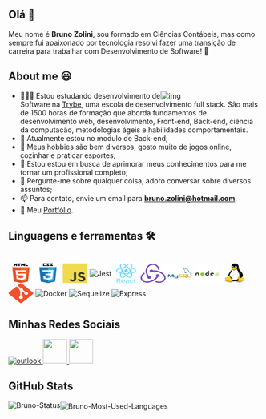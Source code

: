## Olá 👋

<div>
  Meu nome é <strong>Bruno Zolini</strong>, sou formado em Ciências Contábeis, mas como sempre fui apaixonado por tecnologia resolvi fazer uma transição de carreira para trabalhar com Desenvolvimento de Software! 🚀

</div>


## About me 😃

  <img align="right" alt="img" src="https://media.discordapp.net/attachments/163018412262424576/986330803661340682/b0f82515-3537-482a-851f-33819fd10a95.jpeg" width="200px"/>

- 👨🏼‍💻 Estou estudando desenvolvimento de Software na <a href="https://www.betrybe.com/" target="_blank">Trybe<a/>, uma escola de desenvolvimento full stack. São mais de 1500 horas de formação que aborda fundamentos de desenvolvimento web, desenvolvimento, Front-end, Back-end, ciência da computação, metodologias ágeis e habilidades comportamentais.
- 🌱 Atualmente estou no modulo de Back-end; 
- 🤔 Meus hobbies são bem diversos, gosto muito de jogos online, cozinhar e praticar esportes;
- 💼 Estou estou em busca de aprimorar meus conhecimentos para me tornar um profissional completo;
- 💬 Pergunte-me sobre qualquer coisa, adoro conversar sobre diversos assuntos;
- 📫 Para contato, envie um email para **bruno.zolini@hotmail.com**.
- 📝 Meu <a href="https://brunozolini.github.io/" target="_blank">Portfólio</a>.

## Linguagens e ferramentas 🛠️

<div style="display: inline_block"><br>
  <img align="center" alt="HTML5" width="50" height="40" src="https://raw.githubusercontent.com/devicons/devicon/master/icons/html5/html5-original-wordmark.svg"/> 
  <img align="center" alt="CSS3" width="50" height="40" src="https://raw.githubusercontent.com/devicons/devicon/master/icons/css3/css3-original-wordmark.svg" /> 
  <img align="center" alt="JavaScript" width="50" height="40" src="https://raw.githubusercontent.com/devicons/devicon/master/icons/javascript/javascript-original.svg"/> 
  <img align="center" alt="Jest" width="50" height="40"  src="https://cdn.jsdelivr.net/gh/devicons/devicon/icons/jest/jest-plain.svg"/>
  <img align="center" alt="React" width="50" height="40" src="https://raw.githubusercontent.com/devicons/devicon/master/icons/react/react-original-wordmark.svg"/> 
  <img align="center" alt="Redux" width="50" height="40" src="https://raw.githubusercontent.com/devicons/devicon/master/icons/redux/redux-original.svg"/> 
  <img align="center" alt="MySQL" width="50" height="40" src="https://raw.githubusercontent.com/devicons/devicon/master/icons/mysql/mysql-original-wordmark.svg"/> 
  <img align="center" alt="Nodejs" width="50" height="40" src="https://raw.githubusercontent.com/devicons/devicon/master/icons/nodejs/nodejs-original-wordmark.svg" /> 
  <img align="center" alt="Linux" width="50" height="40" src="https://raw.githubusercontent.com/devicons/devicon/master/icons/linux/linux-original.svg"/>
  <img align="center" alt="Git" width="50" height="40" src="https://raw.githubusercontent.com/devicons/devicon/master/icons/git/git-original.svg"/> 
  <img align="center" alt="Docker" height="40" width="50" src="https://cdn.jsdelivr.net/gh/devicons/devicon/icons/docker/docker-plain-wordmark.svg">
  <img align="center" alt="Sequelize" width="50" height="40" src="https://cdn.jsdelivr.net/gh/devicons/devicon/icons/sequelize/sequelize-plain-wordmark.svg">
  <img align="center" alt="Express" width="50" height="40"src="https://cdn.jsdelivr.net/gh/devicons/devicon/icons/express/express-original.svg">
</div>

## Minhas Redes Sociais
  
<a href="mailto:bruno.zolini@hotmail.com" target="_blank">
  <img alt="outlook" src="https://img.icons8.com/color/344/circled-envelope.png" width="52px" height="52px"/>
</a>
<a href="https://github.com/BrunoZolini" target="_blank">
  <img src="https://cdn.iconscout.com/icon/free/png-256/github-108-438008.png" width="48px" height="48px">
</a> 
<a href="https://www.linkedin.com/in/bruno-zolini/" target="_blank">
  <img src="https://i.ibb.co/Kx2GSrT/linkedin.png" width="48px" height="48px">
</a>

## GitHub Stats

<p>
    <img align="left" src="https://github-readme-stats.vercel.app/api?username=BrunoZolini&count_private=true&show_icons=true&theme=dracula&&include_all_commits=true&count_private=true&icon_color=bd93f9&title_color=bd93f9" alt="Bruno-Status" />
</p>
<p>
    <img align="center" src="https://github-readme-stats.vercel.app/api/top-langs/?username=BrunoZolini&layout=compact&langs_count=7&theme=dracula&title_color=bd93f9" alt="Bruno-Most-Used-Languages" />
</p>


